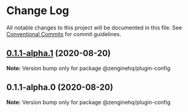 # Change Log

All notable changes to this project will be documented in this file.
See [Conventional Commits](https://conventionalcommits.org) for commit guidelines.

## [0.1.1-alpha.1](https://github.com/ZengineHQ/plugin-sdk/compare/@zenginehq/plugin-config@0.1.1-alpha.0...@zenginehq/plugin-config@0.1.1-alpha.1) (2020-08-20)

**Note:** Version bump only for package @zenginehq/plugin-config





## 0.1.1-alpha.0 (2020-08-20)

**Note:** Version bump only for package @zenginehq/plugin-config
